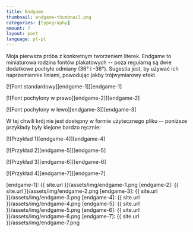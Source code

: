 ```yaml
---
title: Endgame
thumbnail: endgame-thumbnail.png
categories: [typography]
amount: 7
layout: post
language: pl-pl
---
```


Moja pierwsza próba z konkretnym tworzeniem literek. Endgame to miniaturowa rodzina fontów plakatowych -- poza regularną są dwie dodatkowe pochyłe odmiany (36° i -36°). Sugestia jest, by używać ich naprzemiennie liniami, powodując jakby trójwymiarowy efekt.

[![Font standardowy][endgame-1]][endgame-1]

[![Font pochylony w prawo][endgame-2]][endgame-2]

[![Font pochylony w lewo][endgame-3]][endgame-3]

W tej chwili krój nie jest dostępny w formie użytecznego pliku -- poniższe przykłady były klejone bardzo ręcznie:

[![Przykład 1][endgame-4]][endgame-4]

[![Przykład 2][endgame-5]][endgame-5]

[![Przykład 3][endgame-6]][endgame-6]

[![Przykład 4][endgame-7]][endgame-7]

[endgame-1]: {{ site.url }}/assets/img/endgame-1.png
[endgame-2]: {{ site.url }}/assets/img/endgame-2.png
[endgame-3]: {{ site.url }}/assets/img/endgame-3.png
[endgame-4]: {{ site.url }}/assets/img/endgame-4.png
[endgame-5]: {{ site.url }}/assets/img/endgame-5.png
[endgame-6]: {{ site.url }}/assets/img/endgame-6.png
[endgame-7]: {{ site.url }}/assets/img/endgame-7.png